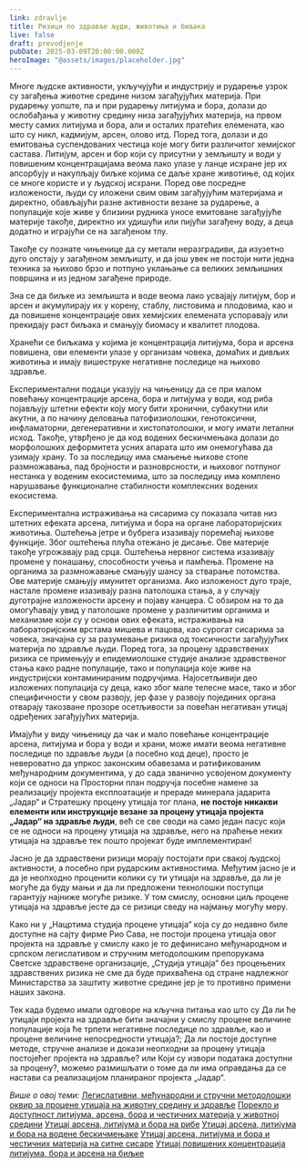 ```yaml
---
link: zdravlje
title: Ризици по здравље људи, животиња и биљака
live: false
draft: prevodjenje
pubDate: 2025-03-09T20:00:00.000Z
heroImage: "@assets/images/placeholder.jpg"
---
```

Многе људске активности, укључујући и индустрију и рударење узрок су загађења животне средине низом загађујућих материја. При рударењу уопште, па и при рударењу литијума и бора, долази до ослобађања у животну средину низа загађујућих материја, на првом месту самих литијума и бора, али и осталих пратећих елемената, као што су никл, кадмијум, арсен, олово итд. Поред тога, долази и до емитовања суспендованих честица које могу бити различитог хемијског састава. Литијум, арсен и бор  који су присутни у земљишту и води у повишеним концентрацијама веома лако улазе у ланце исхране јер их апсорбују и накупљају биљке којима се даље хране животиње, од којих се многе користе и у људској исхрани. Поред ове посредне изложености, људи су иложени свим овим загађујућим материјама и директно, обављајући разне активности везане за рударење, а популације које живе у близини рудника уносе емитоване загађујуће материје такође, директно их удишући или пијући загађену воду, а деца додатно и играјући се на загађеном тлу. 

Такође су познате чињенице да су метали неразградиви, да изузетно дуго опстају у загађеном земљишту, и да још увек не постоји нити једна техника за њихово брзо и потпуно уклањање са великих земљишних површина и из једном загађене природе.

Зна се да биљке из земљишта и воде веома лако усвајају литијум, бор и арсен и акумулирају их у корену, стаблу, листовима и плодовима, као и да повишене концентрације ових хемијских елемената успоравају или прекидају раст биљака и смањују биомасу и квалитет плодова. 

Хранећи се биљкама у којима је концентрација литијума, бора и арсена повишена, ови елементи улазе у организам човека, домаћих и дивљих животиња и имају вишеструке негативне последице на њихово здравље. 

Експериментални подаци указују на чињеницу да се при малом повећању концентрације арсена, бора и литијума у води, код риба појављују штетни ефекти коју могу бити хронични, субакутни или акутни, а по начину деловања патофизиолошки, генотоксични, инфламаторни, дегенеративни и хистопатолошки, и могу имати летални исход. Такође, утврђено је да код водених бескичмењака долази до морфолошких деформитета усних апарата што им онемогућава да узимају храну. То за последицу има смањење њихове стопе размножавања, пад бројности и разноврсности, и њиховог потпуног нестанка у воденим екосистемима, што за последицу има комплено нарушавање функционалне стабилности комплексних водених екосистема.

Експериментална истраживања на сисарима су показала читав низ штетних ефеката арсена, литијума и бора на органе лабораторијских животиња. Оштећења јетре и бубрега изазивају поремећај њихове функције. Због оштећења плућа отежано је дисање. Ове материје такође угрожавају рад срца. Оштећења нервног система изазивају промене у понашању, способности учења и памћења. Промене на органима за размножавање смањују шансу за стварање потомства. Ове материје смањују имунитет организма. Ако изложеност дуго траје, настале промене изазивају разна патолошка стања, а у случају дуготрајне изложености арсену и појаву канцера. С обзиром на то да омогућавају увид у патолошке промене у различитим органима и механизме који су у основи ових ефеката, истраживања на лабораторијским врстама мишева и пацова, као сурогат сисарима за човека, значајна су за разумевање ризика од токсичности загађујућих материја по здравље људи. Поред тога, за процену здравствених ризика се примењују и епидемиолошке студије анализе здравственог стања како радне популације, тако и популација које живе на индустријски контаминираним подручјима.  Најосетљивији део изложених популација су деца, како због мале телесне масе, тако и због специфичности у свом развоју, јер фазе у развоју  појединих органа отварају такозване прозоре осетљивости за повећан негативан утицај одређених загађујућих материја.   

Имајући у виду чињеницу да чак и мало повећање концентрације арсена, литијума и бора у води и храни, може имати веома негативне последице по здравље људи (а посебно код деце), просто је невероватно да упркос законским обавезама и ратификованим међународним документима, у до сада званично усвојеном документу који се односи на Просторни план подручја посебне намене за реализацију пројекта експлоатације и прераде минерала јадарита „Јадар“ и Стратешку процену утицаја тог плана, **не постоје никакви елементи или инструкције везане за  процену утицаја пројекта „Јадар“ на здравље људи**, већ се све своди на само један пасус који се не односи на процену утицаја на здравље, него на праћење неких утицаја на здравље тек пошто пројекат буде имплементиран!

Јасно је да здравствени ризици морају постојати при свакој људској активности, а посебно при рударским активностима. Међутим јасно је и да је неопходно проценити колики су ти утицаји на здравље, да ли је могуће да буду мањи и да ли предложени технолошки поступци гарантују најниже могуће ризике. У том смислу, основни циљ процене утицаја на здравље јесте да се ризици сведу на најмању могућу меру. 

Како ни у „Нацртима студија процене утицаја“ која су до недавно биле доступне на сајту фирме Рио Сава, не постоји процена утицаја овог пројекта на здравље у смислу како је то дефинисано међународном и српском легислативом и стручним методолошким препорукама Светске здравствене организације, „Студија утицаја“ без процењених здравствених ризика не сме да буде прихваћена од стране надлежног Министарства за заштиту животне средине јер је то противно примени наших закона.

Тек када будемо имали одговоре на кључна питања као што су Да ли ће утицаји пројекта на здравље бити значајни у смислу процене величине популације која ће трпети негативне последице по здравље, као и процене величине непосредности утицаја?; Да ли постоје доступне методе, стручне анализе и докази неопходни за процену утицаја постојећег пројекта на здравље? или Који су извори података доступни за процену?, можемо размишљати о томе да ли има оправдања да се настави са реализацијом планираног пројекта „Јадар“.

*Више о овој теми:*
[Легислативни, међународни и стручни методолошки оквир за процене утицаја на животну средину и здравље](https://drive.google.com/file/d/1sh9iV_1d-hegP7YHeqs6_y45KgdIkHiG/view?usp=drive_link)
[Порекло и доступност литијума, арсена, бора и честичних материја у животној средини](https://drive.google.com/file/d/1ev_3utl-FmhbS1xgZxjdc-urauUCtUnm/view?usp=drive_link)
[Утицај арсена, литијума и бора на рибе](https://drive.google.com/file/d/1KtA9LfmX9HmxwaKo0kCO79AmPoCEz-F1/view?usp=drive_link)
[Утицај арсена, литијума и бора на воденe бескичмењакe](https://drive.google.com/file/d/1I_lbMN0McAFHdY54EHDsszlJGX2aoW_o/view?usp=drive_link)
[Утицај арсена, литијума и бора и честичних материја на ситнe сисарe](https://drive.google.com/file/d/1BHsMgYIF0viVh9oHfqw_sOkno3WpK1Cj/view?usp=drive_link)
[Утицај повишених концентрација литијума, бора и арсена на биљке](https://drive.google.com/file/d/1kIXcM69pwQ404QpMFGB2n5QdmjkZc4bQ/view?usp=drive_link)
